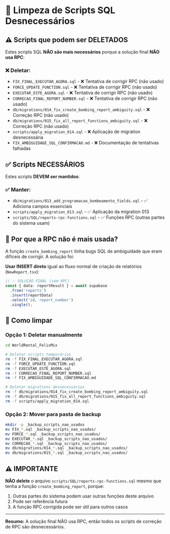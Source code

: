 # 🧹 Limpeza de Scripts SQL Desnecessários

## ⚠️ Scripts que podem ser DELETADOS

Estes scripts SQL **NÃO são mais necessários** porque a solução final **NÃO usa RPC**:

### ❌ Deletar:
- `FIX_FINAL_EXECUTAR_AGORA.sql` - ❌ Tentativa de corrigir RPC (não usado)
- `FORCE_UPDATE_FUNCTION.sql` - ❌ Tentativa de corrigir RPC (não usado)
- `EXECUTAR_ESTE_AGORA.sql` - ❌ Tentativa de corrigir RPC (não usado)
- `CORRECAO_FINAL_REPORT_NUMBER.sql` - ❌ Tentativa de corrigir RPC (não usado)
- `db/migrations/014_fix_create_bombing_report_ambiguity.sql` - ❌ Correção RPC (não usado)
- `db/migrations/015_fix_all_report_functions_ambiguity.sql` - ❌ Correção RPC (não usado)
- `scripts/apply_migration_014.sql` - ❌ Aplicação de migration desnecessária
- `FIX_AMBIGUIDADE_SQL_CONFIRMACAO.md` - ❌ Documentação de tentativas falhadas

## ✅ Scripts NECESSÁRIOS

Estes scripts **DEVEM ser mantidos**:

### ✅ Manter:
- `db/migrations/013_add_programacao_bombeamento_fields.sql` - ✅ Adiciona campos essenciais
- `scripts/apply_migration_013.sql` - ✅ Aplicação da migration 013
- `scripts/SQL/reports-rpc-functions.sql` - ✅ Funções RPC (outras partes do sistema usam)

## 🔄 Por que a RPC não é mais usada?

A função `create_bombing_report` tinha bugs SQL de ambiguidade que eram difíceis de corrigir. A solução foi:

**Usar INSERT direto** igual ao fluxo normal de criação de relatórios (`NewReport.tsx`):

```typescript
// ✅ SOLUÇÃO FINAL (sem RPC)
const { data: reportResult } = await supabase
  .from('reports')
  .insert(reportData)
  .select('id, report_number')
  .single();
```

## 📝 Como limpar

### Opção 1: Deletar manualmente
```bash
cd WorldRental_FelixMix

# Deletar scripts temporários
rm -f FIX_FINAL_EXECUTAR_AGORA.sql
rm -f FORCE_UPDATE_FUNCTION.sql
rm -f EXECUTAR_ESTE_AGORA.sql
rm -f CORRECAO_FINAL_REPORT_NUMBER.sql
rm -f FIX_AMBIGUIDADE_SQL_CONFIRMACAO.md

# Deletar migrations desnecessárias
rm -f db/migrations/014_fix_create_bombing_report_ambiguity.sql
rm -f db/migrations/015_fix_all_report_functions_ambiguity.sql
rm -f scripts/apply_migration_014.sql
```

### Opção 2: Mover para pasta de backup
```bash
mkdir -p _backup_scripts_nao_usados
mv FIX_*.sql _backup_scripts_nao_usados/
mv FORCE_*.sql _backup_scripts_nao_usados/
mv EXECUTAR_*.sql _backup_scripts_nao_usados/
mv CORRECAO_*.sql _backup_scripts_nao_usados/
mv db/migrations/014_*.sql _backup_scripts_nao_usados/
mv db/migrations/015_*.sql _backup_scripts_nao_usados/
```

## ⚠️ IMPORTANTE

**NÃO delete** o arquivo `scripts/SQL/reports-rpc-functions.sql` mesmo que tenha a função `create_bombing_report`, porque:

1. Outras partes do sistema podem usar outras funções deste arquivo
2. Pode ser referência futura
3. A função RPC corrigida pode ser útil para outros casos

---

**Resumo:** A solução final NÃO usa RPC, então todos os scripts de correção de RPC são desnecessários.

